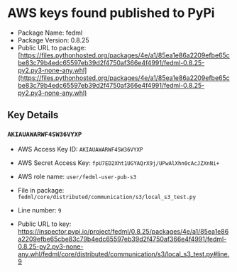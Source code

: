 # AWS keys found published to PyPi

* Package Name: fedml
* Package Version: 0.8.25
* Public URL to package: [https://files.pythonhosted.org/packages/4e/a1/85ea1e86a2209efbe65cbe83c79b4edc65597eb39d2f4750af366e4f4991/fedml-0.8.25-py2.py3-none-any.whl](https://files.pythonhosted.org/packages/4e/a1/85ea1e86a2209efbe65cbe83c79b4edc65597eb39d2f4750af366e4f4991/fedml-0.8.25-py2.py3-none-any.whl)

## Key Details

### `AKIAUAWARWF4SW36VYXP`

* AWS Access Key ID: `AKIAUAWARWF4SW36VYXP`
* AWS Secret Access Key: `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` 
* AWS role name: `user/fedml-user-pub-s3`
* File in package: `fedml/core/distributed/communication/s3/local_s3_test.py`
* Line number: `9`

* Public URL to key: https://inspector.pypi.io/project/fedml/0.8.25/packages/4e/a1/85ea1e86a2209efbe65cbe83c79b4edc65597eb39d2f4750af366e4f4991/fedml-0.8.25-py2.py3-none-any.whl/fedml/core/distributed/communication/s3/local_s3_test.py#line.9


